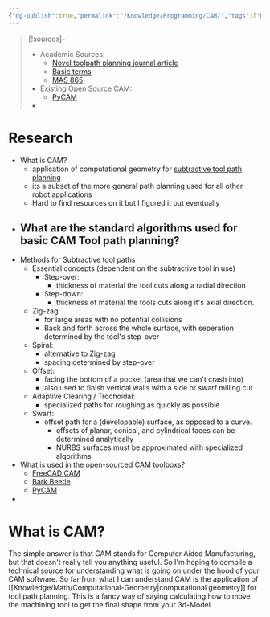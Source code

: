 ```yaml
---
{"dg-publish":true,"permalink":"/Knowledge/Programming/CAM/","tags":["manufacturing/subtractive","control-systems/CnC"]}
---
```



 

>[!sources]-
>- Academic Sources:
>	- [Novel toolpath planning journal article](https://www.sciencedirect.com/science/article/abs/pii/S1526612523003316) 
>	- [Basic terms](https://fab.cba.mit.edu/classes/865.21/topics/path_planning/subtractive.html) 
>	- [MAS 865](https://fab.cba.mit.edu/classes/MAS.865/) 
>- Existing Open Source CAM: 
>	- [PyCAM](https://pycam.sourceforge.net/) 
>- 
# Research 

- What is CAM?
	- application of computational geometry for [subtractive tool path planning](https://fab.cba.mit.edu/classes/865.24/people/Fangzheng/path%20planning/Path_Planning.html) 
	- its a subset of the more general path planning used for all other robot applications
	- Hard to find resources on it but I figured it out eventually
- What are the standard algorithms used for basic CAM Tool path planning?
	- 
- Methods for Subtractive tool paths
	- Essential concepts (dependent on the subtractive tool in use)
		- Step-over:
			- thickness of material the tool cuts along a radial direction
		- Step-down:
			- thickness of material the tools cuts along it's axial direction.
	- Zig-zag:
		- for large areas with no potential collisions 
		- Back and forth across the whole surface, with seperation determined by the tool's step-over
	- Spiral:
		- alternative to Zig-zag 
		- spacing determined by step-over
	- Offset:
		- facing the bottom of a pocket (area that we can't crash into)
		- also used to finish vertical walls with a side or swarf milling cut
	- Adaptive Clearing / Trochoidal: 
		- specialized paths for roughing as quickly as possible 
	- Swarf: 
		- offset path for a (developable) surface, as opposed to a curve. 
			- offsets of planar, conical, and cylindrical faces can be determined analytically
			- NURBS surfaces must be approximated with specialized algorithms
- What is used in the open-sourced CAM toolboxs?
	- [FreeCAD CAM]()
	- [Bark Beetle](https://github.com/fellesverkstedet/Bark-beetle-parametric-toolpaths)
	- [PyCAM](https://pycam.sourceforge.net/) 
- 

# What is CAM? 

The simple answer is that CAM stands for Computer Aided Manufacturing, but that doesn't really tell you anything useful. So I'm hoping to compile a technical source for understanding what is going on under the hood of your CAM software. 
So far from what I can understand CAM is the application of [[Knowledge/Math/Computational-Geometry\|computational geometry]] for tool path planning. This is a fancy way of saying calculating how to move the machining tool to get the final shape from your 3d-Model. 